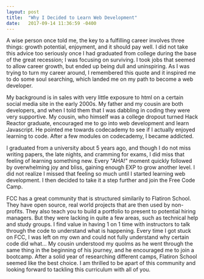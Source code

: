 ```yaml
---
layout: post
title:  "Why I Decided to Learn Web Development"
date:   2017-09-14 11:36:59 -0400
---
```



A wise person once told me, the key to a fulfilling career involves three things: growth potential, enjoyment, and it should pay well. I did not take this advice too seriously once I had graduated from college during the base of the great recession; I was focusing on surviving. I took jobs that seemed to allow career growth, but ended up being dull and uninspiring. As I was trying to turn my career around, I remembered this quote and it inspired me to do some soul searching, which landed me on my path to become a web developer.

My background is in sales with very little exposure to html on a certain social media site in the early 2000s. My father and my cousin are both developers, and when I told them that I was dabbling in coding they were very supportive. My cousin, who himself was a college dropout turned Hack Reactor graduate, encouraged me to go into web development and learn Javascript. He pointed me towards codecademy to see if I actually enjoyed learning to code. After a few modules on codecademy, I became addicted. 

I graduated from a university about 5 years ago, and though I do not miss writing papers, the late nights, and cramming for exams, I did miss that feeling of learning something new. Every "AHA!" moment quickly followed by overwhelming joy and bliss, gaining enough EXP to grow another level. I did not realize I missed that feeling so much until I started learning web development. I then decided to take it a step further and join the Free Code Camp.

FCC has a great community that is structured similarily to Flatiron School. They have open source, real world projects that are then used by non-profits. They also teach you to build a portfolio to present to potential hiring managers. But they were lacking in quite a few areas, such as technical help and study groups. I find value in having 1 on 1 time with instructors to talk through the code to understand what is happening. Every time I got stuck on FCC, I was left on my own and could not fully understand why certain code did what... My cousin understood my quolms as he went through the same thing in the beginning of his journey, and he encouraged me to join a bootcamp. After a solid year of researching different camps, Flatiron School seemed like the best choice. I am thrilled to be apart of this community and looking forward to tackling this curriculum with all of you.  

